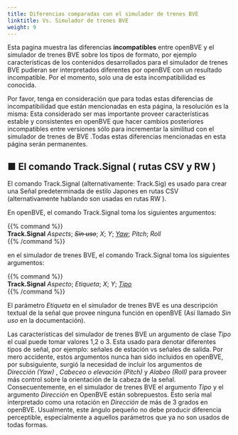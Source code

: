 ```yaml
---
title: Diferencias comparadas con el simulador de trenes BVE
linktitle: Vs. Simulador de trenes BVE
weight: 9
---
```


Esta pagina muestra las diferencias **incompatibles** entre openBVE y el simulador de trenes BVE sobre los tipos de formato, por ejemplo características de los contenidos desarrollados para el simulador de trenes BVE pudieran ser interpretados diferentes por openBVE con un resultado incompatible. Por el momento, solo una de esta incompatibilidad es conocida.

Por favor, tenga en consideración que para todas estas diferencias de incompatibilidad que están mencionadas en esta página, la resolución es la misma: Esta considerado ser mas importante proveer características estable y consistentes en openBVE que hacer cambios posteriores incompatibles entre versiones sólo para incrementar la similitud con el simulador de trenes de BVE .Todas estas diferencias mencionadas en esta página serán permanentes.

## ■ El comando Track.Signal  ( rutas CSV y RW )

El comando Track.Signal  (alternativamente: Track.Sig) es usado para crear una Señal predeterminada de estilo Japones en rutas CSV (alternativamente hablando son usadas en rutas RW ).

En openBVE, el comando Track.Signal toma los siguientes argumentos:

{{% command %}}  
**Track.Signal** *Aspects*; *~~Sin uso~~*; *X*; *Y*; <u>*Yaw*</u>; *Pitch*; *Roll*  
{{% /command %}}

en el simulador de trenes BVE, el comando Track.Signal toma los siguientes argumentos:

{{% command %}}  
**Track.Signal** *Aspecto*; *Etiqueta*; *X*; *Y*; <u>*Tipo*</u>  
{{% /command %}}

El parámetro *Etiqueta* en el simulador de trenes BVE es una descripción textual de la señal que provee ninguna función en openBVE (Así llamado *Sin uso* en la documentación).

Las características del simulador de trenes BVE un argumento de clase *Tipo* el cual puede tomar valores 1,2 o 3. Esta usado para denotar diferentes tipos de señal, por ejemplo: señales de estación vs señales de salida. Por mero accidente, estos argumentos nunca han sido incluidos en openBVE, por subsiguiente, surgió la necesidad de incluir los argumentos de *Dirección (Yaw)* , *Cabeceo o elevación (Pitch)* y *Alabeo (Roll)* para proveer más control sobre la orientación de la cabeza de la señal. Consecuentemente, en el simulador de trenes BVE el argumento *Tipo* y el argumento *Dirección* en OpenBVE están sobrepuestos. Esto sería mal interpretado como una rotación en *Dirección* de más de 3 grados en openBVE. Usualmente, este ángulo pequeño no debe producir diferencia perceptible, especialmente a aquellos parámetros que ya no son usados de todas formas. 

